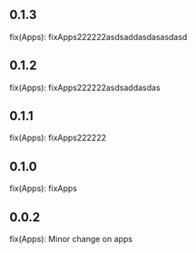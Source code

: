 ## 0.1.3

fix(Apps): fixApps222222asdsaddasdasasdasd

## 0.1.2

fix(Apps): fixApps222222asdsaddasdas

## 0.1.1

fix(Apps): fixApps222222

## 0.1.0

fix(Apps): fixApps

## 0.0.2

fix(Apps): Minor change on apps

